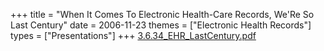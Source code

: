 +++
title = "When It Comes To Electronic Health-Care Records, We'Re So Last Century"
date = 2006-11-23
themes = ["Electronic Health Records"]
types = ["Presentations"]
+++
[3.6.34_EHR_LastCentury.pdf](/files/3.6.34_EHR_LastCentury.pdf)
